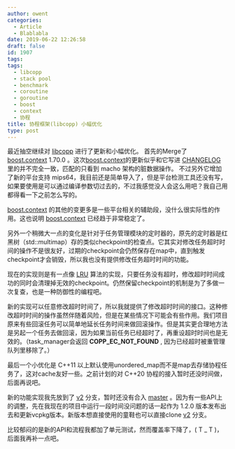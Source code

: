 ```yaml
---
author: owent
categories:
  - Article
  - Blablabla
date: 2019-06-22 12:26:58
draft: false
id: 1907
tags: 
tags: 
  - libcopp
  - stack pool
  - benchmark
  - coroutine
  - goroutine
  - boost
  - context
  - 协程
title: 协程框架(libcopp) 小幅优化
type: post
---
```


最近抽空继续对 [libcopp][1] 进行了更新和小幅优化。 首先的Merge了 [boost.context][2] 1.70.0 。这次[boost.context][2]的更新似乎和它写进 [CHANGELOG](https://www.boost.org/users/history/version_1_70_0.html) 里的并不完全一致，匹配的只看到 macho 架构的脏数据操作。 不过另外它增加了新的平台支持 mips64，我目前还是简单导入了，但是平台检测工具还没有写，如果要使用是可以通过编译参数切过去的，不过我感觉没人会这么用吧？我自己用都得看一下之前怎么写的。

[boost.context][2] 的其他的变更多是一些平台相关的辅助段，没什么很实际性的作用。这也说明 [boost.context][2] 已经趋于非常稳定了。

另外一个稍微大一点的变化是针对于任务管理模块的定时器的，原先的定时器是红黑树（std::multimap）存的类似checkpoint的检查点。它其实对修改任务超时时间的操作不是很友好，过期的checkpoint会仍然保存在map中，直到触发checkpoint才会销毁，所以我也没有提供修改任务超时时间的功能。

现在的实现则是有一点像 [LRU][3] 算法的实现，只要任务没有超时，修改超时时间成功的同时会清理掉无效的checkpoint。仍然保留checkpoint的机制是为了多做一次复查，也是一种防御性的编程吧。

新的实现可以任意修改超时时间了，所以我就提供了修改超时时间的接口。这种修改超时时间的操作虽然伴随着风险，但是在某些情况下可能会有些作用。我们项目原来有些回滚任务可以简单地延长任务时间来做回滚操作。但是其实更合理地方法是另起一个任务去做回滚，因为如果当前任务已经超时了，再重设超时时间也是无效的。（task_manager会返回 **COPP_EC_NOT_FOUND** , 因为已经超时被重管理队列里移除了。）

最后一个小优化是 C++11 以上默认使用unordered_map而不是map去存储协程任务了，这对cache友好一些。之前计划的对 C++20 协程的接入暂时还没时间做，后面再说吧。

新的功能实现我先放到了 [v2](https://github.com/owent/libcopp/tree/v2) 分支，暂时还没有合入 [master](https://github.com/owent/libcopp/tree/master) 。因为有一些API上的调整，先在我现在的项目中运行一段时间没问题的话一起作为 1.2.0 版本发布出去和更新vcpkg版本。新版本想直接使用的童鞋也可以直接clone [v2](https://github.com/owent/libcopp/tree/v2) 分支。

比较郁闷的是新的API和流程我都加了单元测试，然而覆盖率下降了，( T _ T )， 后面我再补一点吧。

[1]: https://github.com/owent/libcopp
[2]: https://www.boost.org/libs/context/
[3]: https://en.wikipedia.org/wiki/Cache_replacement_policies#Least_recently_used_(LRU)
